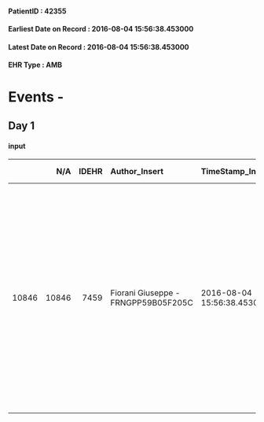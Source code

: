 
#### PatientID : 42355
#### Earliest Date on Record : 2016-08-04 15:56:38.453000
#### Latest Date on Record : 2016-08-04 15:56:38.453000
#### EHR Type : AMB

# Events - 

## Day 1

#### input
|       |    N/A |   IDEHR | Author_Insert                       | TimeStamp_Insert           | EHRType   |   PatientID |   IDDigitalSignDocument | persone_vicine   |   Unnamed: 0_x.1 |   IDANAMNESI_SOCIALE | Patient   | FamigliaAltro   | Paziente_T   | FamigliaAltro_T   |   Non_Rilevabile_x.1 | Note_Non_Rilevabile_x.1   | opt_Problemi   | Note_I                                                                                                                                                                                                                                                                 | ds_note_timori                                                                                                                                                                                                                                                                           | chk_contr_sintomi   | chk_competenza                                 | opt_paziente_a   | opt_famiglia_a   | opt_adeguatezza   | opt_paziente_solo   | ds_note_con                                                                                                                | opt_presente_assente   | Presenza_minori   | Caregiver_principale   | opt_capacita         | opt_necessario   | opt_presente   | opt_risorse_ec   | opt_paziente_psi   | opt_Ins_vol   | opt_paziente_ad   | opt_caregiver_ad   | opt_esenzione   | opt_inv_civile   | Needs     | Domestic partnership   | Fragility                    | opt_disponibilita_f   | opt_indennita_acc   | opt_legge   | opt_famiglia_psi   | opt_disponibilit_paz   |
|------:|-------:|--------:|:------------------------------------|:---------------------------|:----------|------------:|------------------------:|:-----------------|-----------------:|---------------------:|:----------|:----------------|:-------------|:------------------|---------------------:|:--------------------------|:---------------|:-----------------------------------------------------------------------------------------------------------------------------------------------------------------------------------------------------------------------------------------------------------------------|:-----------------------------------------------------------------------------------------------------------------------------------------------------------------------------------------------------------------------------------------------------------------------------------------|:--------------------|:-----------------------------------------------|:-----------------|:-----------------|:------------------|:--------------------|:---------------------------------------------------------------------------------------------------------------------------|:-----------------------|:------------------|:-----------------------|:---------------------|:-----------------|:---------------|:-----------------|:-------------------|:--------------|:------------------|:-------------------|:----------------|:-----------------|:----------|:-----------------------|:-----------------------------|:----------------------|:--------------------|:------------|:-------------------|:-----------------------|
| 10846 |  10846 |    7459 | Fiorani Giuseppe - FRNGPP59B05F205C | 2016-08-04 15:56:38.453000 | AMB       |       42355 |                  448671 | N/A              |             3901 |                 2520 | No#0      | Si#1            | No#0         | Si#1              |                    0 | NR                        | Si#1           | La pz e l'anziano marito di 90 anni non sono stati messi al corrente della recente diagnosi di neoplasia del dotto epatico.I figli sono stati informati sull'assoluta assenza di margini di trattamento terapeutico in relazione all'et√† e all'estensione di malattia | Il figlio Franco √® molto preoccupato per l'assenza di comunicazione relativamente alla patologia di recente riscontro ,soprattutto impreparato ai possibili risvolti,nonostante i medici della S.Giuseppe abbiano comunicato loro l'assoluta inefficacia di valide opzioni terapeutiche | controllo sintomi#0 | competenza/capacit√† assistenziale caregiver#0 | Indefinite#2     | Congruenti#1     | Si#1              | No#0                | Vive con il marito di 90 anni.due figli,entrambi fuori casa:Franco di aa 60 residente a Cassano d'Adda e Giuliano di aa 58 | Presente#1             | No#0              | il marito              | Non incrementabile#2 | Si#1             | No#0           | Adeguate#1       | No#0               | No#0          | Totale#2          | Totale#2           | No#0            | No#0             | Clinici#0 | Coniuge/Convivente#0   | sovraccarico assistenziale#4 | Da verificare#2       | No#0                | No#0        | No#0               | Da verificare#2        |



